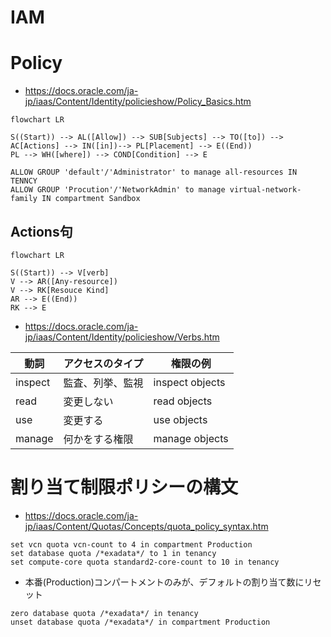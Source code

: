 # IAM
# Policy
- https://docs.oracle.com/ja-jp/iaas/Content/Identity/policieshow/Policy_Basics.htm

```mermaid
flowchart LR

S((Start)) --> AL([Allow]) --> SUB[Subjects] --> TO([to]) --> AC[Actions] --> IN([in])--> PL[Placement] --> E((End))
PL --> WH([where]) --> COND[Condition] --> E
```

```
ALLOW GROUP 'default'/'Administrator' to manage all-resources IN TENNCY
ALLOW GROUP 'Procution'/'NetworkAdmin' to manage virtual-network-family IN compartment Sandbox
```
## Actions句
```mermaid
flowchart LR

S((Start)) --> V[verb]
V --> AR([Any-resource])
V --> RK[Resouce Kind]
AR --> E((End))
RK --> E
```

- https://docs.oracle.com/ja-jp/iaas/Content/Identity/policieshow/Verbs.htm

動詞|アクセスのタイプ|権限の例
--|--|--
inspect|監査、列挙、監視|inspect objects
read|変更しない|read objects
use|変更する|use objects
manage|何かをする権限|manage objects

# 割り当て制限ポリシーの構文
- https://docs.oracle.com/ja-jp/iaas/Content/Quotas/Concepts/quota_policy_syntax.htm

```
set vcn quota vcn-count to 4 in compartment Production
set database quota /*exadata*/ to 1 in tenancy
set compute-core quota standard2-core-count to 10 in tenancy
```

- 本番(Production)コンパートメントのみが、デフォルトの割り当て数にリセット
```
zero database quota /*exadata*/ in tenancy
unset database quota /*exadata*/ in compartment Production
```
